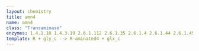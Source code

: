 ```yaml
---
layout: chemistry
title: amn4
name: amn4
class: "Transaminase"
enzymes: 1.4.1.10 1.4.3.19 2.6.1.112 2.6.1.35 2.6.1.4 2.6.1.44 2.6.1.45 2.6.1.73 2.6.1.96
template: R + gly_c --> R-aminated4 + glx_c
---
```

 

